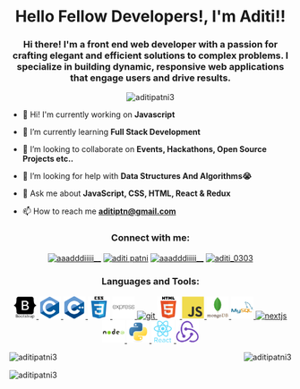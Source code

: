 <h1 align="center">Hello Fellow Developers!, I'm Aditi!!</h1>
<h3 align="center">Hi there! I'm a front end web developer with a passion for crafting elegant and efficient solutions to complex problems. I specialize in building dynamic, responsive web applications that engage users and drive results.</h3>

<p align="center"> <img src="https://komarev.com/ghpvc/?username=aditipatni3&label=Profile%20views&color=08fdab&style=plastic" alt="aditipatni3" /> </p>


- 🔭 Hi! I'm currently working on **Javascript**

- 🌱 I’m currently learning **Full Stack Development**

- 👯 I’m looking to collaborate on **Events, Hackathons, Open Source Projects etc..**

- 🤝 I’m looking for help with **Data Structures And Algorithms😭**

- 💬 Ask me about **JavaScript, CSS, HTML, React & Redux**

- 📫 How to reach me **aditiptn@gmail.com**

<h3 align="center">Connect with me:</h3>
<p align="center">
<a href="https://twitter.com/aaadddiiiii__" target="blank"><img align="center" src="https://raw.githubusercontent.com/rahuldkjain/github-profile-readme-generator/master/src/images/icons/Social/twitter.svg" alt="aaadddiiiii__" height="30" width="40" /></a>
<a href="https://linkedin.com/in/aditi patni" target="blank"><img align="center" src="https://raw.githubusercontent.com/rahuldkjain/github-profile-readme-generator/master/src/images/icons/Social/linked-in-alt.svg" alt="aditi patni" height="30" width="40" /></a>
<a href="https://instagram.com/aaadddiiiii__" target="blank"><img align="center" src="https://raw.githubusercontent.com/rahuldkjain/github-profile-readme-generator/master/src/images/icons/Social/instagram.svg" alt="aaadddiiiii__" height="30" width="40" /></a>
<a href="https://www.leetcode.com/aditi_0303" target="blank"><img align="center" src="https://raw.githubusercontent.com/rahuldkjain/github-profile-readme-generator/master/src/images/icons/Social/leet-code.svg" alt="aditi_0303" height="30" width="40" /></a>
</p>

<h3 align="center">Languages and Tools:</h3>
<p align="center"> <a href="https://getbootstrap.com" target="_blank" rel="noreferrer"> <img src="https://raw.githubusercontent.com/devicons/devicon/master/icons/bootstrap/bootstrap-plain-wordmark.svg" alt="bootstrap" width="40" height="40"/> </a> <a href="https://www.cprogramming.com/" target="_blank" rel="noreferrer"> <img src="https://raw.githubusercontent.com/devicons/devicon/master/icons/c/c-original.svg" alt="c" width="40" height="40"/> </a> <a href="https://www.w3schools.com/cpp/" target="_blank" rel="noreferrer"> <img src="https://raw.githubusercontent.com/devicons/devicon/master/icons/cplusplus/cplusplus-original.svg" alt="cplusplus" width="40" height="40"/> </a> <a href="https://www.w3schools.com/css/" target="_blank" rel="noreferrer"> <img src="https://raw.githubusercontent.com/devicons/devicon/master/icons/css3/css3-original-wordmark.svg" alt="css3" width="40" height="40"/> </a> <a href="https://expressjs.com" target="_blank" rel="noreferrer"> <img src="https://raw.githubusercontent.com/devicons/devicon/master/icons/express/express-original-wordmark.svg" alt="express" width="40" height="40"/> </a> <a href="https://git-scm.com/" target="_blank" rel="noreferrer"> <img src="https://www.vectorlogo.zone/logos/git-scm/git-scm-icon.svg" alt="git" width="40" height="40"/> </a> <a href="https://www.w3.org/html/" target="_blank" rel="noreferrer"> <img src="https://raw.githubusercontent.com/devicons/devicon/master/icons/html5/html5-original-wordmark.svg" alt="html5" width="40" height="40"/> </a> <a href="https://developer.mozilla.org/en-US/docs/Web/JavaScript" target="_blank" rel="noreferrer"> <img src="https://raw.githubusercontent.com/devicons/devicon/master/icons/javascript/javascript-original.svg" alt="javascript" width="40" height="40"/> </a> <a href="https://www.mongodb.com/" target="_blank" rel="noreferrer"> <img src="https://raw.githubusercontent.com/devicons/devicon/master/icons/mongodb/mongodb-original-wordmark.svg" alt="mongodb" width="40" height="40"/> </a> <a href="https://www.mysql.com/" target="_blank" rel="noreferrer"> <img src="https://raw.githubusercontent.com/devicons/devicon/master/icons/mysql/mysql-original-wordmark.svg" alt="mysql" width="40" height="40"/> </a> <a href="https://nextjs.org/" target="_blank" rel="noreferrer"> <img src="https://cdn.worldvectorlogo.com/logos/nextjs-2.svg" alt="nextjs" width="40" height="40"/> </a> <a href="https://nodejs.org" target="_blank" rel="noreferrer"> <img src="https://raw.githubusercontent.com/devicons/devicon/master/icons/nodejs/nodejs-original-wordmark.svg" alt="nodejs" width="40" height="40"/> </a> <a href="https://www.python.org" target="_blank" rel="noreferrer"> <img src="https://raw.githubusercontent.com/devicons/devicon/master/icons/python/python-original.svg" alt="python" width="40" height="40"/> </a> <a href="https://reactjs.org/" target="_blank" rel="noreferrer"> <img src="https://raw.githubusercontent.com/devicons/devicon/master/icons/react/react-original-wordmark.svg" alt="react" width="40" height="40"/> </a> <a href="https://redux.js.org" target="_blank" rel="noreferrer"> <img src="https://raw.githubusercontent.com/devicons/devicon/master/icons/redux/redux-original.svg" alt="redux" width="40" height="40"/> </a> </p>

<p><img align="left"  src="https://github-readme-stats.vercel.app/api/top-langs?username=aditipatni3&show_icons=true&theme=highcontrast&title_color=ff00ae&text_color=ffffff&locale=en&layout=compact" alt="aditipatni3" /></p>

<p>&nbsp;<img align="right"  src="https://github-readme-stats.vercel.app/api?username=aditipatni3&show_icons=true&theme=dark&title_color=f90606&text_color=ffffff&locale=en" alt="aditipatni3" /></p>

<p><img align="center"   src="https://github-readme-streak-stats.herokuapp.com/?user=aditipatni3&theme=highcontrast" alt="aditipatni3" /></p>


